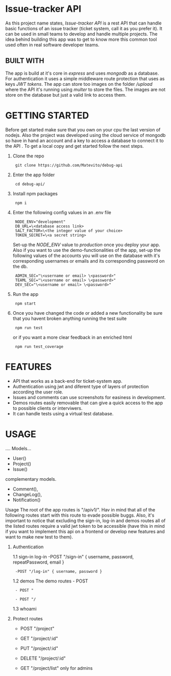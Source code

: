 # Issue-tracker API
As this project name states, *Issue-tracker API* is a rest API that can handle basic functions of an issue tracker (ticket system, call it as you prefer it). It can be used in small teams to develop and handle multiple projects. The idea behind building this app was to get to know more this common tool used often in real software developer teams.

## BUILT WITH
The app is build at it's core in *express* and uses *mongodb* as a database. For authentication it uses a simple middleware route protection that uses as keys *JWT tokens*. The app can store too images on the folder */upload*  where the API it's running using *multer* to store the files. The images are not store on the database but just a valid link to access them.

# GETTING STARTED
Before get started make sure that you own on your cpu the last version of nodejs. Also the project was developed using the cloud service of mongodb so have in hand an account and a key to access a database to connect it to the API . To get a local copy and get started follow the next steps.

1. Clone the repo

	    git clone https://github.com/Matevito/debug-api

2. Enter the app folder

        cd debug-api/

3. Install npm packages

        npm i

4. Enter the following config values in an .env file

        NODE_ENV="development"
        DB_URL=\<database access link>
        SALT_FACTOR=\<the integer value of your choice>
        TOKEN_SECRET=\<a secret string>

    Set-up the *NODE_ENV* value to *production* once you deploy your app. Also if you want to use the demo-functionalities of the app, set-up the following values of the accounts you will use on the database with it's corresponding usernames or emails and its corresponding password on the db.

        ADMIN_SEC="\<username or email> \<password>"
        TEAML_SEC="\<username or email> \<password>"
        DEV_SEC="\<username or email> \<password>"
    
5. Run the app

        npm start

6. Once you have changed the code or added a new functionality be sure that you havent broken anything running the test suite

        npm run test

    or if you want a more clear feedback in an enriched html

        npm run test_coverage

# FEATURES

* API that works as a back-end for ticket-system app.
* Authentication using jwt and diferent type of layers of protection according the user role.
* Issues and comments can use screenshots for easiness in development.
* Demos routes easily removable that can give a quick access to the app to possible clients or interviwers.
* It can handle tests using a virtual test database.

# USAGE
....
Models...
- User()
- Project()
- Issue()

complementary models.
- Comment(),
- ChangeLog(),
- Notification()





Usage 
The root of the app routes is "/apiv1/". Hav in mind that all of the following routes start with this route to evade possible buggs. Also, it's important to notice that excluding the sign-in, log-in and demos routes all of the listed routes require a valid jwt token to be accessible (have this in mind if you want to implement this api on  a frontend or develop new features and want to make new test to them).

1. Authentication

    1.1 sign-in log-in
        -POST "/sign-in" { username, password, repeatPassword, email }

        -POST "/log-in" { username, password }

    1.2 demos
    The demo routes 
        - POST

        - POST "

        - POST "/
    1.3 whoami

2. Protect routes

    - POST "/project"

    - GET "/project/:id"

    - PUT "/project/:id"

    - DELETE "/project/:id"

    - GET "/project/list"
    only for admins
    